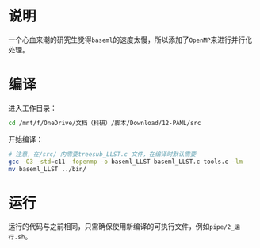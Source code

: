 # 说明
一个心血来潮的研究生觉得`baseml`的速度太慢，所以添加了`OpenMP`来进行并行化处理。
# 编译
进入工作目录：
```sh
cd /mnt/f/OneDrive/文档（科研）/脚本/Download/12-PAML/src
```
开始编译：
```sh
# 注意，在/src/ 内需要treesub_LLST.c 文件，在编译时默认需要
gcc -O3 -std=c11 -fopenmp -o baseml_LLST baseml_LLST.c tools.c -lm
mv baseml_LLST ../bin/
```

# 运行
运行的代码与之前相同，只需确保使用新编译的可执行文件，例如`pipe/2_运行.sh`。
